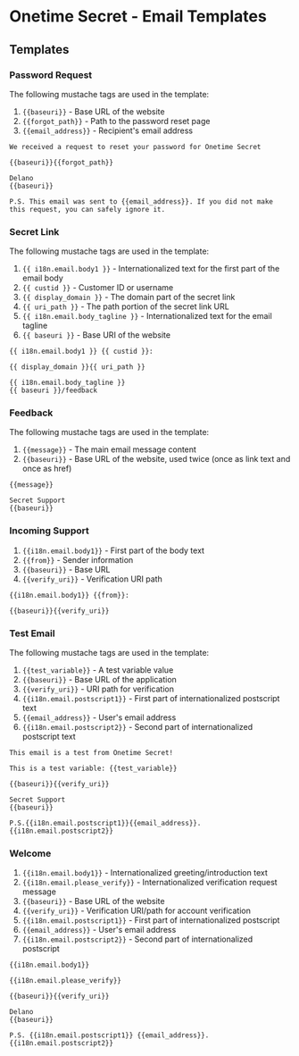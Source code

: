# Onetime Secret - Email Templates

## Templates


### Password Request


The following mustache tags are used in the template:

1. `{{baseuri}}` - Base URL of the website
2. `{{forgot_path}}` - Path to the password reset page
3. `{{email_address}}` - Recipient's email address

```
We received a request to reset your password for Onetime Secret

{{baseuri}}{{forgot_path}}

Delano
{{baseuri}}

P.S. This email was sent to {{email_address}}. If you did not make this request, you can safely ignore it.
```


### Secret Link

The following mustache tags are used in the template:

1. `{{ i18n.email.body1 }}` - Internationalized text for the first part of the email body
2. `{{ custid }}` - Customer ID or username
3. `{{ display_domain }}` - The domain part of the secret link
4. `{{ uri_path }}` - The path portion of the secret link URL
5. `{{ i18n.email.body_tagline }}` - Internationalized text for the email tagline
6. `{{ baseuri }}` - Base URI of the website

```
{{ i18n.email.body1 }} {{ custid }}:

{{ display_domain }}{{ uri_path }}

{{ i18n.email.body_tagline }}
{{ baseuri }}/feedback
```

### Feedback

The following mustache tags are used in the template:

1. `{{message}}` - The main email message content
2. `{{baseuri}}` - Base URL of the website, used twice (once as link text and once as href)


```
{{message}}

Secret Support
{{baseuri}}
```

### Incoming Support

1. `{{i18n.email.body1}}` - First part of the body text
2. `{{from}}` - Sender information
3. `{{baseuri}}` - Base URL
4. `{{verify_uri}}` - Verification URI path


```
{{i18n.email.body1}} {{from}}:

{{baseuri}}{{verify_uri}}
```


### Test Email

The following mustache tags are used in the template:

1. `{{test_variable}}` - A test variable value
2. `{{baseuri}}` - Base URL of the application
3. `{{verify_uri}}` - URI path for verification
4. `{{i18n.email.postscript1}}` - First part of internationalized postscript text
5. `{{email_address}}` - User's email address
6. `{{i18n.email.postscript2}}` - Second part of internationalized postscript text

```
This email is a test from Onetime Secret!

This is a test variable: {{test_variable}}

{{baseuri}}{{verify_uri}}

Secret Support
{{baseuri}}

P.S.{{i18n.email.postscript1}}{{email_address}}.{{i18n.email.postscript2}}
```


### Welcome

1. `{{i18n.email.body1}}` - Internationalized greeting/introduction text
2. `{{i18n.email.please_verify}}` - Internationalized verification request message
3. `{{baseuri}}` - Base URL of the website
4. `{{verify_uri}}` - Verification URI/path for account verification
5. `{{i18n.email.postscript1}}` - First part of internationalized postscript
6. `{{email_address}}` - User's email address
7. `{{i18n.email.postscript2}}` - Second part of internationalized postscript


```
{{i18n.email.body1}}

{{i18n.email.please_verify}}

{{baseuri}}{{verify_uri}}

Delano
{{baseuri}}

P.S. {{i18n.email.postscript1}} {{email_address}}. {{i18n.email.postscript2}}
```
